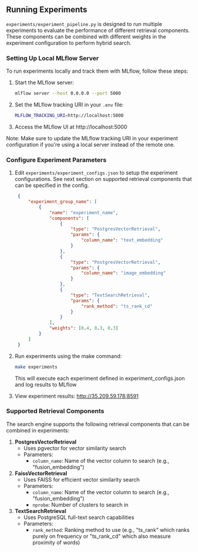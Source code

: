 ## Running Experiments

`experiments/experiment_pipeline.py` is designed to run multiple experiments to evaluate the performance of different retrieval components. These components can be combined with different weights in the experiment configuration to perform hybrid search.

### Setting Up Local MLflow Server

To run experiments locally and track them with MLflow, follow these steps:

1. Start the MLflow server:
    ```bash
    mlflow server --host 0.0.0.0 --port 5000
    ```

2. Set the MLflow tracking URI in your `.env` file:
    ```bash
    MLFLOW_TRACKING_URI=http://localhost:5000
    ```

3. Access the MLflow UI at http://localhost:5000

Note: Make sure to update the MLflow tracking URI in your experiment configuration if you're using a local server instead of the remote one.

### Configure Experiment Parameters

1. Edit `experiments/experiment_configs.json` to setup the experiment configurations. See next section on supported retrieval components that can be specified in the config.

    ``` json
     {
         "experiment_group_name": [
             {
                 "name": "experiment_name",
                 "components": [
                     {
                         "type": "PostgresVectorRetrieval",
                         "params": {
                             "column_name": "text_embedding"
                         }
                     },
                     {
                         "type": "PostgresVectorRetrieval",
                         "params": {
                             "column_name": "image_embedding"
                         }
                     },
                     {
                         "type": "TextSearchRetrieval",
                         "params": {
                             "rank_method": "ts_rank_cd"
                         }
                     }
                 ],
                 "weights": [0.4, 0.3, 0.3]
             }
         ]
     } 
    ```

2. Run experiments using the make command:

    ``` bash
    make experiments
    ```

    This will execute each experiment defined in experiment_configs.json and log results to MLflow

3. View experiment results: <http://35.209.59.178:8591>

### Supported Retrieval Components

The search engine supports the following retrieval components that can be combined in experiments:

1. **PostgresVectorRetrieval**
    - Uses pgvector for vector similarity search
    - Parameters:
        - `column_name`: Name of the vector column to search (e.g., "fusion_embedding")
2. **FaissVectorRetrieval**
    - Uses FAISS for efficient vector similarity search
    - Parameters:
        - `column_name`: Name of the vector column to search (e.g., "fusion_embedding")
        - `nprobe`: Number of clusters to search in
3. **TextSearchRetrieval**
    - Uses PostgreSQL full-text search capabilities
    - Parameters:
        - `rank_method`: Ranking method to use (e.g., "ts_rank" which ranks purely on frequency or "ts_rank_cd" which also measure proximity of words)